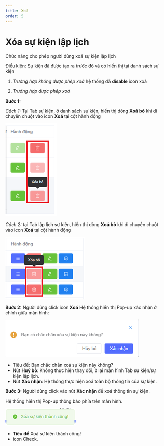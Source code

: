 ```yaml
---
title: Xoá 
order: 5
---
```

# Xóa sự kiện lập lịch 
Chức năng cho phép người dùng xoá sự kiện lập lịch

Điều kiện: Sự kiện đã được tạo ra trước đó và có hiển thị tại danh sách sự kiện

1. *Trường hợp không được phép xoá* hệ thống đã **disable** icon xoá

2. *Trường hợp được phép xoá*

 **Bước 1:** 

*Cách 1:* Tại Tab sự kiện, ở danh sách sự kiện, hiển thị dòng **Xoá bỏ** khi di chuyển chuột vào icon **Xoá** tại cột hành động

 ![](../../images/Action_delete_Event_schedule.png)

 *Cách 2:* tại Tab lập lịch sự kiện, hiển thị dòng **Xoá bỏ** khi di chuyển chuột vào icon **Xoá** tại cột hành động
 
  ![](../../images/Action_delete_schedule_list.png)

 **Bước 2:** Người dùng click icon **Xoá** 
Hệ thống hiển thị Pop-up xác nhận ở chính giữa màn hình:

 ![](../../images/Popup_Delete_Event_OneTime.png)

 * Tiêu đề: Bạn chắc chắn xoá sự kiện này không?
 * Nút **Huỷ bỏ**: Không thực hiện thay đổi, ở lại màn hình Tab sự kiện/sự kiện lập lịch.
 * Nút **Xác nhận**: Hệ thống thực hiện xoá toàn bộ thông tin của sự kiện.

 **Bước 3:**  Người dùng click vào nút **Xác nhận** để xoá thông tin sự kiện.

 Hệ thống hiển thị Pop-up thông báo phía trên màn hình.

 ![](../../images/Notice_success_delete_OneTime.png)
* **Tiêu đề** Xoá sự kiện thành công!
* icon Check.

 

